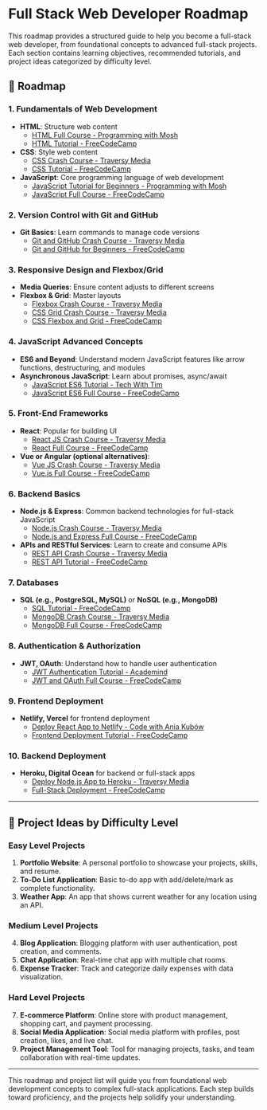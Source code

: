 # Full Stack Web Developer Roadmap

This roadmap provides a structured guide to help you become a full-stack web developer, from foundational concepts to advanced full-stack projects. Each section contains learning objectives, recommended tutorials, and project ideas categorized by difficulty level.

## 📝 Roadmap

### 1. **Fundamentals of Web Development**
   - **HTML**: Structure web content
     - [HTML Full Course - Programming with Mosh](https://www.youtube.com/watch?v=qz0aGYrrlhU)
     - [HTML Tutorial - FreeCodeCamp](https://www.youtube.com/watch?v=pQN-pnXPaVg)
   - **CSS**: Style web content
     - [CSS Crash Course - Traversy Media](https://www.youtube.com/watch?v=yfoY53QXEnI)
     - [CSS Tutorial - FreeCodeCamp](https://www.youtube.com/watch?v=1Rs2ND1ryYc)
   - **JavaScript**: Core programming language of web development
     - [JavaScript Tutorial for Beginners - Programming with Mosh](https://www.youtube.com/watch?v=W6NZfCO5SIk)
     - [JavaScript Full Course - FreeCodeCamp](https://www.youtube.com/watch?v=jS4aFq5-91M)

### 2. **Version Control with Git and GitHub**
   - **Git Basics**: Learn commands to manage code versions
     - [Git and GitHub Crash Course - Traversy Media](https://www.youtube.com/watch?v=SWYqp7iY_Tc)
     - [Git and GitHub for Beginners - FreeCodeCamp](https://www.youtube.com/watch?v=RGOj5yH7evk)

### 3. **Responsive Design and Flexbox/Grid**
   - **Media Queries**: Ensure content adjusts to different screens
   - **Flexbox & Grid**: Master layouts
     - [Flexbox Crash Course - Traversy Media](https://www.youtube.com/watch?v=3YW65K6LcIA)
     - [CSS Grid Crash Course - Traversy Media](https://www.youtube.com/watch?v=jV8B24rSN5o)
     - [CSS Flexbox and Grid - FreeCodeCamp](https://www.youtube.com/watch?v=JJSoEo8JSnc)

### 4. **JavaScript Advanced Concepts**
   - **ES6 and Beyond**: Understand modern JavaScript features like arrow functions, destructuring, and modules
   - **Asynchronous JavaScript**: Learn about promises, async/await
     - [JavaScript ES6 Tutorial - Tech With Tim](https://www.youtube.com/watch?v=NCwa_xi0Uuc)
     - [JavaScript ES6 Full Course - FreeCodeCamp](https://www.youtube.com/watch?v=3PHXvlpOkf4)

### 5. **Front-End Frameworks**
   - **React**: Popular for building UI
     - [React JS Crash Course - Traversy Media](https://www.youtube.com/watch?v=w7ejDZ8SWv8)
     - [React Full Course - FreeCodeCamp](https://www.youtube.com/watch?v=bMknfKXIFA8)
   - **Vue or Angular (optional alternatives)**:
     - [Vue JS Crash Course - Traversy Media](https://www.youtube.com/watch?v=qZXt1Aom3Cs)
     - [Vue.js Full Course - FreeCodeCamp](https://www.youtube.com/watch?v=FXpIoQ_rT_c)

### 6. **Backend Basics**
   - **Node.js & Express**: Common backend technologies for full-stack JavaScript
     - [Node.js Crash Course - Traversy Media](https://www.youtube.com/watch?v=fBNz5xF-Kx4)
     - [Node.js and Express Full Course - FreeCodeCamp](https://www.youtube.com/watch?v=Oe421EPjeBE)
   - **APIs and RESTful Services**: Learn to create and consume APIs
     - [REST API Crash Course - Traversy Media](https://www.youtube.com/watch?v=Q-BpqyOT3a8)
     - [REST API Tutorial - FreeCodeCamp](https://www.youtube.com/watch?v=flQgnCUxHlw)

### 7. **Databases**
   - **SQL (e.g., PostgreSQL, MySQL)** or **NoSQL (e.g., MongoDB)**
     - [SQL Tutorial - FreeCodeCamp](https://www.youtube.com/watch?v=HXV3zeQKqGY)
     - [MongoDB Crash Course - Traversy Media](https://www.youtube.com/watch?v=-56x56UppqQ)
     - [MongoDB Full Course - FreeCodeCamp](https://www.youtube.com/watch?v=Ofme2o29ngU)

### 8. **Authentication & Authorization**
   - **JWT, OAuth**: Understand how to handle user authentication
     - [JWT Authentication Tutorial - Academind](https://www.youtube.com/watch?v=7Q17ubqLfaM)
     - [JWT and OAuth Full Course - FreeCodeCamp](https://www.youtube.com/watch?v=2jqok-WgelI)

### 9. **Frontend Deployment**
   - **Netlify, Vercel** for frontend deployment
     - [Deploy React App to Netlify - Code with Ania Kubów](https://www.youtube.com/watch?v=eVGEuBEGLfA)
     - [Frontend Deployment Tutorial - FreeCodeCamp](https://www.youtube.com/watch?v=DUf84N6OY14)

### 10. **Backend Deployment**
   - **Heroku, Digital Ocean** for backend or full-stack apps
     - [Deploy Node.js App to Heroku - Traversy Media](https://www.youtube.com/watch?v=71wSzpLyW9k)
     - [Full-Stack Deployment - FreeCodeCamp](https://www.youtube.com/watch?v=3dSkc-DIM74)

---

## 📂 Project Ideas by Difficulty Level

### **Easy Level Projects**
1. **Portfolio Website**: A personal portfolio to showcase your projects, skills, and resume.
2. **To-Do List Application**: Basic to-do app with add/delete/mark as complete functionality.
3. **Weather App**: An app that shows current weather for any location using an API.

### **Medium Level Projects**
4. **Blog Application**: Blogging platform with user authentication, post creation, and comments.
5. **Chat Application**: Real-time chat app with multiple chat rooms.
6. **Expense Tracker**: Track and categorize daily expenses with data visualization.

### **Hard Level Projects**
7. **E-commerce Platform**: Online store with product management, shopping cart, and payment processing.
8. **Social Media Application**: Social media platform with profiles, post creation, likes, and live chat.
9. **Project Management Tool**: Tool for managing projects, tasks, and team collaboration with real-time updates.

---

This roadmap and project list will guide you from foundational web development concepts to complex full-stack applications. Each step builds toward proficiency, and the projects help solidify your understanding.
